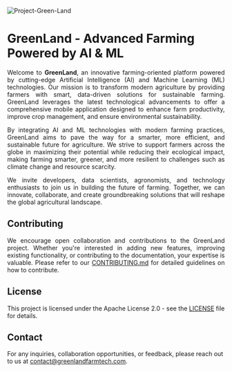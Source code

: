 ![Project-Green-Land](https://github.com/user-attachments/assets/e8243cce-ebbf-4e31-a6f4-1450b0e3d2b5)

# GreenLand - Advanced Farming Powered by AI & ML

<p align="justify">
Welcome to <strong>GreenLand</strong>, an innovative farming-oriented platform powered by cutting-edge Artificial Intelligence (AI) and Machine Learning (ML) technologies. Our mission is to transform modern agriculture by providing farmers with smart, data-driven solutions for sustainable farming. GreenLand leverages the latest technological advancements to offer a comprehensive mobile application designed to enhance farm productivity, improve crop management, and ensure environmental sustainability.
</p>

<p align="justify">
By integrating AI and ML technologies with modern farming practices, GreenLand aims to pave the way for a smarter, more efficient, and sustainable future for agriculture. We strive to support farmers across the globe in maximizing their potential while reducing their ecological impact, making farming smarter, greener, and more resilient to challenges such as climate change and resource scarcity.
</p>

<p align="justify">
We invite developers, data scientists, agronomists, and technology enthusiasts to join us in building the future of farming. Together, we can innovate, collaborate, and create groundbreaking solutions that will reshape the global agricultural landscape.
</p>

## Contributing

<p align="justify">
We encourage open collaboration and contributions to the GreenLand project. Whether you're interested in adding new features, improving existing functionality, or contributing to the documentation, your expertise is valuable. Please refer to our <a href="CONTRIBUTING.md">CONTRIBUTING.md</a> for detailed guidelines on how to contribute.
</p>

## License

This project is licensed under the Apache License 2.0 - see the [LICENSE](LICENSE) file for details.

## Contact

For any inquiries, collaboration opportunities, or feedback, please reach out to us at [contact@greenlandfarmtech.com](mailto:deshmukhshriharsh7@gmail.com).

